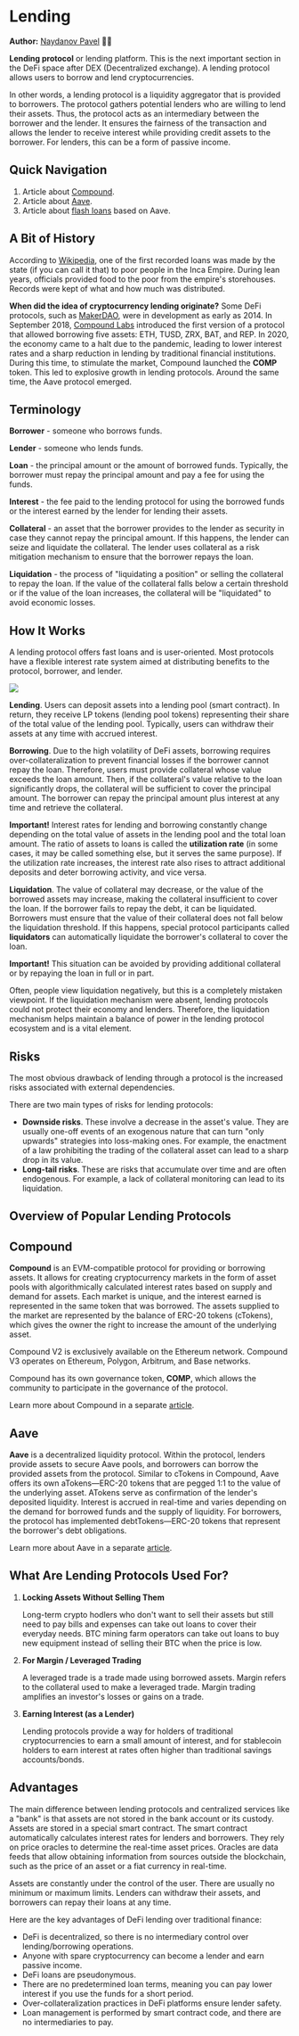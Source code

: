 # Lending

**Author:** [Naydanov Pavel](https://github.com/PavelNaydanov) 🕵️‍♂️

**Lending protocol** or lending platform. This is the next important section in the DeFi space after DEX (Decentralized exchange). A lending protocol allows users to borrow and lend cryptocurrencies.

In other words, a lending protocol is a liquidity aggregator that is provided to borrowers. The protocol gathers potential lenders who are willing to lend their assets. Thus, the protocol acts as an intermediary between the borrower and the lender. It ensures the fairness of the transaction and allows the lender to receive interest while providing credit assets to the borrower. For lenders, this can be a form of passive income.

## Quick Navigation

1. Article about [Compound](./compound/README.md).
2. Article about [Aave](./aave/README.md).
3. Article about [flash loans](./aave/flash-loans/README.md) based on Aave.

## A Bit of History

According to [Wikipedia](https://en.wikipedia.org/wiki/Loan#Loans_in_the_Inca_Empire), one of the first recorded loans was made by the state (if you can call it that) to poor people in the Inca Empire. During lean years, officials provided food to the poor from the empire's storehouses. Records were kept of what and how much was distributed.

**When did the idea of cryptocurrency lending originate?** Some DeFi protocols, such as [MakerDAO](https://makerdao.com), were in development as early as 2014. In September 2018, [Compound Labs](https://compound.finance/) introduced the first version of a protocol that allowed borrowing five assets: ETH, TUSD, ZRX, BAT, and REP. In 2020, the economy came to a halt due to the pandemic, leading to lower interest rates and a sharp reduction in lending by traditional financial institutions. During this time, to stimulate the market, Compound launched the **COMP** token. This led to explosive growth in lending protocols. Around the same time, the Aave protocol emerged.

## Terminology

**Borrower** - someone who borrows funds.

**Lender** - someone who lends funds.

**Loan** - the principal amount or the amount of borrowed funds. Typically, the borrower must repay the principal amount and pay a fee for using the funds.

**Interest** - the fee paid to the lending protocol for using the borrowed funds or the interest earned by the lender for lending their assets.

**Collateral** - an asset that the borrower provides to the lender as security in case they cannot repay the principal amount. If this happens, the lender can seize and liquidate the collateral. The lender uses collateral as a risk mitigation mechanism to ensure that the borrower repays the loan.

**Liquidation** - the process of "liquidating a position" or selling the collateral to repay the loan. If the value of the collateral falls below a certain threshold or if the value of the loan increases, the collateral will be "liquidated" to avoid economic losses.

## How It Works

A lending protocol offers fast loans and is user-oriented. Most protocols have a flexible interest rate system aimed at distributing benefits to the protocol, borrower, and lender.

![](./images/lending-protocol.png)

**Lending**. Users can deposit assets into a lending pool (smart contract). In return, they receive LP tokens (lending pool tokens) representing their share of the total value of the lending pool. Typically, users can withdraw their assets at any time with accrued interest.

**Borrowing**. Due to the high volatility of DeFi assets, borrowing requires over-collateralization to prevent financial losses if the borrower cannot repay the loan. Therefore, users must provide collateral whose value exceeds the loan amount. Then, if the collateral's value relative to the loan significantly drops, the collateral will be sufficient to cover the principal amount. The borrower can repay the principal amount plus interest at any time and retrieve the collateral.

**Important!** Interest rates for lending and borrowing constantly change depending on the total value of assets in the lending pool and the total loan amount. The ratio of assets to loans is called the **utilization rate** (in some cases, it may be called something else, but it serves the same purpose). If the utilization rate increases, the interest rate also rises to attract additional deposits and deter borrowing activity, and vice versa.

**Liquidation**. The value of collateral may decrease, or the value of the borrowed assets may increase, making the collateral insufficient to cover the loan. If the borrower fails to repay the debt, it can be liquidated. Borrowers must ensure that the value of their collateral does not fall below the liquidation threshold. If this happens, special protocol participants called **liquidators** can automatically liquidate the borrower's collateral to cover the loan.

**Important!** This situation can be avoided by providing additional collateral or by repaying the loan in full or in part.

Often, people view liquidation negatively, but this is a completely mistaken viewpoint. If the liquidation mechanism were absent, lending protocols could not protect their economy and lenders. Therefore, the liquidation mechanism helps maintain a balance of power in the lending protocol ecosystem and is a vital element.

## Risks

The most obvious drawback of lending through a protocol is the increased risks associated with external dependencies.

There are two main types of risks for lending protocols:
- **Downside risks**. These involve a decrease in the asset's value. They are usually one-off events of an exogenous nature that can turn "only upwards" strategies into loss-making ones. For example, the enactment of a law prohibiting the trading of the collateral asset can lead to a sharp drop in its value.
- **Long-tail risks**. These are risks that accumulate over time and are often endogenous. For example, a lack of collateral monitoring can lead to its liquidation.

## Overview of Popular Lending Protocols

## Compound

**Compound** is an EVM-compatible protocol for providing or borrowing assets.
It allows for creating cryptocurrency markets in the form of asset pools with algorithmically calculated interest rates based on supply and demand for assets. Each market is unique, and the interest earned is represented in the same token that was borrowed. The assets supplied to the market are represented by the balance of ERC-20 tokens (cTokens), which gives the owner the right to increase the amount of the underlying asset.

Compound V2 is exclusively available on the Ethereum network.
Compound V3 operates on Ethereum, Polygon, Arbitrum, and Base networks.

Compound has its own governance token, **COMP**, which allows the community to participate in the governance of the protocol.

Learn more about Compound in a separate [article](./compound/README.md).

## Aave

**Aave** is a decentralized liquidity protocol. Within the protocol, lenders provide assets to secure Aave pools, and borrowers can borrow the provided assets from the protocol. Similar to cTokens in Compound, Aave offers its own aTokens—ERC-20 tokens that are pegged 1:1 to the value of the underlying asset.
ATokens serve as confirmation of the lender's deposited liquidity. Interest is accrued in real-time and varies depending on the demand for borrowed funds and the supply of liquidity. For borrowers, the protocol has implemented debtTokens—ERC-20 tokens that represent the borrower's debt obligations.

Learn more about Aave in a separate [article](./aave/README.md).

## What Are Lending Protocols Used For?

1. **Locking Assets Without Selling Them**

    Long-term crypto hodlers who don't want to sell their assets but still need to pay bills and expenses can take out loans to cover their everyday needs. BTC mining farm operators can take out loans to buy new equipment instead of selling their BTC when the price is low.

2. **For Margin / Leveraged Trading**

    A leveraged trade is a trade made using borrowed assets. Margin refers to the collateral used to make a leveraged trade. Margin trading amplifies an investor's losses or gains on a trade.

3. **Earning Interest (as a Lender)**

    Lending protocols provide a way for holders of traditional cryptocurrencies to earn a small amount of interest, and for stablecoin holders to earn interest at rates often higher than traditional savings accounts/bonds.

## Advantages

The main difference between lending protocols and centralized services like a "bank" is that assets are not stored in the bank account or its custody. Assets are stored in a special smart contract. The smart contract automatically calculates interest rates for lenders and borrowers. They rely on price oracles to determine the real-time asset prices. Oracles are data feeds that allow obtaining information from sources outside the blockchain, such as the price of an asset or a fiat currency in real-time.

Assets are constantly under the control of the user. There are usually no minimum or maximum limits. Lenders can withdraw their assets, and borrowers can repay their loans at any time.

Here are the key advantages of DeFi lending over traditional finance:

- DeFi is decentralized, so there is no intermediary control over lending/borrowing operations.
- Anyone with spare cryptocurrency can become a lender and earn passive income.
- DeFi loans are pseudonymous.
- There are no predetermined loan terms, meaning you can pay lower interest if you use the funds for a short period.
- Over-collateralization practices in DeFi platforms ensure lender safety.
- Loan management is performed by smart contract code, and there are no intermediaries to pay.
